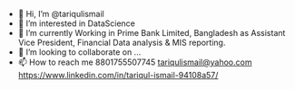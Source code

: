 - 👋 Hi, I’m @tariqulismail
- 👀 I’m interested in DataScience
- 🌱 I’m currently Working in Prime Bank Limited, Bangladesh as Assistant Vice President, Financial Data analysis & MIS reporting. 
- 💞️ I’m looking to collaborate on ...
- 📫 How to reach me 8801755507745 tariqulismail@yahoo.com https://www.linkedin.com/in/tariqul-ismail-94108a57/

<!---
tariqulismail/tariqulismail is a ✨ special ✨ repository because its `README.md` (this file) appears on your GitHub profile.
You can click the Preview link to take a look at your changes.
--->

